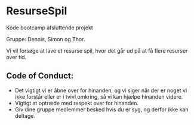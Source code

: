 # ResurseSpil

Kode bootcamp afsluttende projekt

Gruppe: Dennis, Simon og Thor.

Vi vil forsøge at lave et resurse spil, hvor det går ud på at få flere resurser over tid.

## Code of Conduct:
- Det vigtigt vi er åbne over for hinanden, og vi siger når der er noget vi ikke forstår eller er i tvivl omkring, så vi kan hjælpe hinanden videre.
- Vigtigt at optræde med respekt over for hinanden. 
- Giv dine gruppe medlemmer besked hvis du er syg, og derfor ikke kan deltage. 
